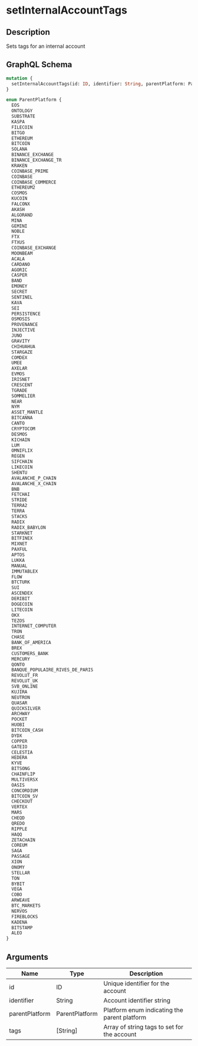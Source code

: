 # setInternalAccountTags

## Description
Sets tags for an internal account

## GraphQL Schema
```graphql
mutation {
  setInternalAccountTags(id: ID, identifier: String, parentPlatform: ParentPlatform, tags: [String]): SetInternalAccountTagsMutation
}

enum ParentPlatform {
  EOS
  ONTOLOGY
  SUBSTRATE
  KASPA
  FILECOIN
  BITGO
  ETHEREUM
  BITCOIN
  SOLANA
  BINANCE_EXCHANGE
  BINANCE_EXCHANGE_TR
  KRAKEN
  COINBASE_PRIME
  COINBASE
  COINBASE_COMMERCE
  ETHEREUM2
  COSMOS
  KUCOIN
  FALCONX
  AKASH
  ALGORAND
  MINA
  GEMINI
  NOBLE
  FTX
  FTXUS
  COINBASE_EXCHANGE
  MOONBEAM
  ACALA
  CARDANO
  AGORIC
  CASPER
  BAND
  EMONEY
  SECRET
  SENTINEL
  KAVA
  SEI
  PERSISTENCE
  OSMOSIS
  PROVENANCE
  INJECTIVE
  JUNO
  GRAVITY
  CHIHUAHUA
  STARGAZE
  COMDEX
  UMEE
  AXELAR
  EVMOS
  IRISNET
  CRESCENT
  TGRADE
  SOMMELIER
  NEAR
  NYM
  ASSET_MANTLE
  BITCANNA
  CANTO
  CRYPTOCOM
  DESMOS
  KICHAIN
  LUM
  OMNIFLIX
  REGEN
  SIFCHAIN
  LIKECOIN
  SHENTU
  AVALANCHE_P_CHAIN
  AVALANCHE_X_CHAIN
  BNB
  FETCHAI
  STRIDE
  TERRA2
  TERRA
  STACKS
  RADIX
  RADIX_BABYLON
  STARKNET
  BITFINEX
  MIXNET
  PAXFUL
  APTOS
  LUKKA
  MANUAL
  IMMUTABLEX
  FLOW
  BTCTURK
  SUI
  ASCENDEX
  DERIBIT
  DOGECOIN
  LITECOIN
  OKX
  TEZOS
  INTERNET_COMPUTER
  TRON
  CHASE
  BANK_OF_AMERICA
  BREX
  CUSTOMERS_BANK
  MERCURY
  QONTO
  BANQUE_POPULAIRE_RIVES_DE_PARIS
  REVOLUT_FR
  REVOLUT_UK
  SVB_ONLINE
  KUJIRA
  NEUTRON
  QUASAR
  QUICKSILVER
  ARCHWAY
  POCKET
  HUOBI
  BITCOIN_CASH
  DYDX
  COPPER
  GATEIO
  CELESTIA
  HEDERA
  KYVE
  BITSONG
  CHAINFLIP
  MULTIVERSX
  OASIS
  CONCORDIUM
  BITCOIN_SV
  CHECKOUT
  VERTEX
  MARS
  CHEQD
  QREDO
  RIPPLE
  HAQQ
  ZETACHAIN
  COREUM
  SAGA
  PASSAGE
  XION
  ONOMY
  STELLAR
  TON
  BYBIT
  VEGA
  COBO
  ARWEAVE
  BTC_MARKETS
  NERVOS
  FIREBLOCKS
  KADENA
  BITSTAMP
  ALEO
}
```

## Arguments
| Name | Type | Description |
|------|------|-------------|
| id | ID | Unique identifier for the account |
| identifier | String | Account identifier string |
| parentPlatform | ParentPlatform | Platform enum indicating the parent platform |
| tags | [String] | Array of string tags to set for the account |